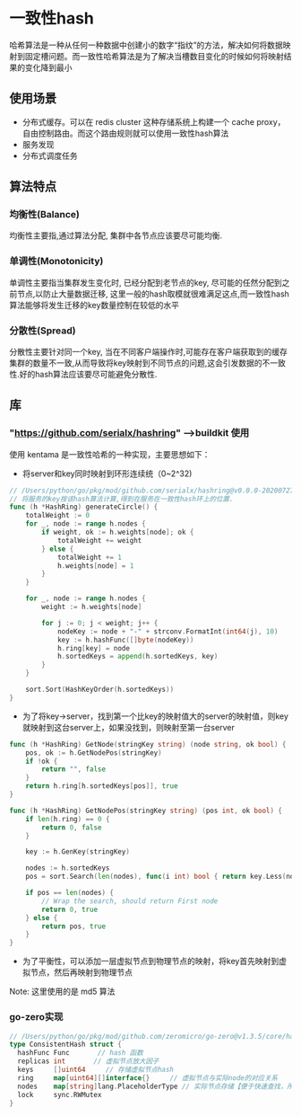 # 一致性hash 
哈希算法是一种从任何一种数据中创建小的数字“指纹”的方法，解决如何将数据映射到固定槽问题。而一致性哈希算法是为了解决当槽数目变化的时候如何将映射结果的变化降到最小

## 使用场景

- 分布式缓存。可以在 redis cluster 这种存储系统上构建一个 cache proxy，自由控制路由。而这个路由规则就可以使用一致性hash算法
- 服务发现
- 分布式调度任务

## 算法特点
### 均衡性(Balance)
均衡性主要指,通过算法分配, 集群中各节点应该要尽可能均衡.

### 单调性(Monotonicity)
单调性主要指当集群发生变化时, 已经分配到老节点的key, 尽可能的任然分配到之前节点,以防止大量数据迁移, 这里一般的hash取模就很难满足这点,而一致性hash算法能够将发生迁移的key数量控制在较低的水平

### 分散性(Spread)
分散性主要针对同一个key, 当在不同客户端操作时,可能存在客户端获取到的缓存集群的数量不一致,从而导致将key映射到不同节点的问题,这会引发数据的不一致性.好的hash算法应该要尽可能避免分散性.

## 库

### "https://github.com/serialx/hashring" -->buildkit 使用
使用 kentama 是一致性哈希的一种实现，主要思想如下：

- 将server和key同时映射到环形连续统（0~2^32)
```go
// /Users/python/go/pkg/mod/github.com/serialx/hashring@v0.0.0-20200727003509-22c0c7ab6b1b/hashring.go
// 将服务的key按该hash算法计算,得到在服务在一致性hash环上的位置.
func (h *HashRing) generateCircle() {
	totalWeight := 0
	for _, node := range h.nodes {
		if weight, ok := h.weights[node]; ok {
			totalWeight += weight
		} else {
			totalWeight += 1
			h.weights[node] = 1
		}
	}

	for _, node := range h.nodes {
		weight := h.weights[node]

		for j := 0; j < weight; j++ {
			nodeKey := node + "-" + strconv.FormatInt(int64(j), 10)
			key := h.hashFunc([]byte(nodeKey))
			h.ring[key] = node
			h.sortedKeys = append(h.sortedKeys, key)
		}
	}

	sort.Sort(HashKeyOrder(h.sortedKeys))
}
```
- 为了将key->server，找到第一个比key的映射值大的server的映射值，则key就映射到这台server上，如果没找到，则映射至第一台server
```go
func (h *HashRing) GetNode(stringKey string) (node string, ok bool) {
	pos, ok := h.GetNodePos(stringKey)
	if !ok {
		return "", false
	}
	return h.ring[h.sortedKeys[pos]], true
}

func (h *HashRing) GetNodePos(stringKey string) (pos int, ok bool) {
	if len(h.ring) == 0 {
		return 0, false
	}

	key := h.GenKey(stringKey)

	nodes := h.sortedKeys
	pos = sort.Search(len(nodes), func(i int) bool { return key.Less(nodes[i]) })

	if pos == len(nodes) {
		// Wrap the search, should return First node
		return 0, true
	} else {
		return pos, true
	}
}
```
- 为了平衡性，可以添加一层虚拟节点到物理节点的映射，将key首先映射到虚拟节点，然后再映射到物理节点



Note: 这里使用的是 md5 算法

### go-zero实现
```go
// /Users/python/go/pkg/mod/github.com/zeromicro/go-zero@v1.3.5/core/hash/consistenthash.go
type ConsistentHash struct {
  hashFunc Func       // hash 函数
  replicas int       // 虚拟节点放大因子
  keys     []uint64     // 存储虚拟节点hash
  ring     map[uint64][]interface{}     // 虚拟节点与实际node的对应关系
  nodes    map[string]lang.PlaceholderType // 实际节点存储【便于快速查找，所以使用map】
  lock     sync.RWMutex
}
```